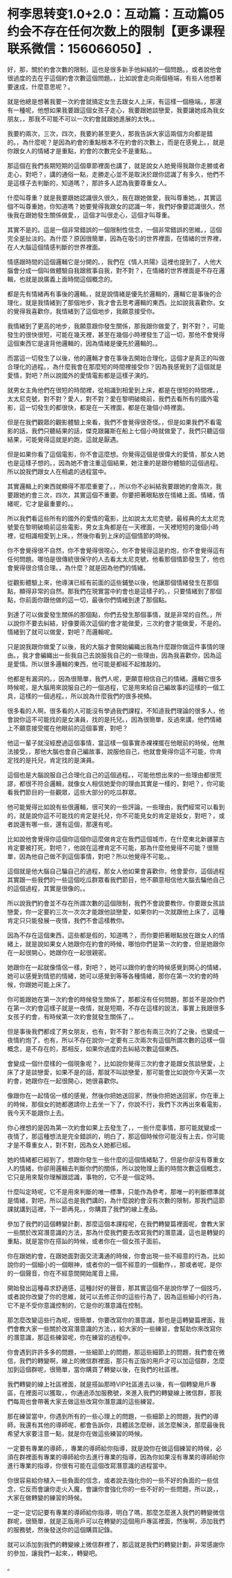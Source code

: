 # 柯李思转变1.0+2.0：互动篇：互动篇05约会不存在任何次数上的限制【更多课程联系微信：156066050】.

好，那，關於約會次數的限制，這也是很多新手他糾結的一個問題。，或者說他會很過度的去在乎這個約會次數這個問題。，比如說會走向兩個極端，有些人他想著要速成，什麼意思呢？。

就是他總是想著我要一次約會就搞定女生去跟女人上床，有這樣一個極端。，那還有一種呢，他想如果我要跟這個女孩子走心，我要跟她談戀愛，我要讓她成為我女朋友，，那我不可能不可以一次約會就跟她進展的太快。。

我要約兩次，三次，四次，我要約甚至更久，那我告訴大家這兩個方向都是錯的。，為什麼呢？是因為約會的重點根本不在約會的次數上，而是在感覺上。，就是你跟女人的情緒才是重點，約會的次數完全不是重點。。

那這個在我們長期短期的這個章節裡面也講了，就是說女人她覺得我跟你走勝或者走心，對吧？，講的通俗一點，走勝走心並不是取決於跟你認識了有多久，他們不是這樣子去判斷的，知道嗎？，那許多人認為我要尊重女人。

什麼叫尊重？就是我要跟她認識很久很久，我在跟她做愛，我叫尊重她。，其實這個不叫尊重她，你知道嗎？她要覺得我跟女的認識一年，我們好像要認識很久，然後我在跟她發生關係做愛，，這個才叫很走心，這個才叫尊重。

其實不是的。這是一個非常錯誤的一個限制性信念，一個非常錯誤的思維。，這個完全是扯淡的。為什麼？原因很簡單，因為在吸引的世界裡面，在情緒的世界裡，在人大腦這個情感判斷的世界裡面。

情感跟時間的這個邏輯它是分開的。，我們在《情人共陽》這裡也提到了，人他大腦會分成一個叫做體驗自我跟敘事自我，對不對？，在情緒的世界裡面是不存在邏輯，也就是說廣義上面時間這個概念的。

都是先有情緒再有事後的邏輯。，就是說情緒是優先於邏輯的，邏輯它是事後的合理化，就是我情緒到了那個地步，我才會去思考邏輯的東西。比如說我喜歡你，女的覺得我喜歡你，我情緒到了這個地步，我願意接受你。

我情緒到了更高的地步，我願意跟你發生關係，那我跟你做愛了，對不對？，可能發生的很快很短，可能在幾天裡，甚至在幾個小時裡發生了這一切，那他不會覺得這個東西它是違背他邏輯的，因為情緒是優先於邏輯的。。

而當這一切發生了以後，他的邏輯才會在事後去開始合理化，這個才是真正的叫做合理化的過程。，為什麼我會在那麼短的時間裡接受你？因為我感覺到了這個就是愛情，對吧？所以說國外的愛情電影都是這樣子演的。

就男女主角他們在很短的時間裡，從相識到相愛到上床，都是在很短的時間裡。，太太尼克號，對不對？愛人，對不對？愛在黎明破曉前，我們去看所有的國外電影，這一切發生的都很快，都是在一天裡面，都是在幾個小時裡面。

但是在我們觀眾的觀影體驗上來看，我們不會覺得很奇怪。，但是如果我們不看電影的話，我們只聽結果的話，傑克跟羅斯在船上七個小時就做愛了，我們只聽這個結果，可能覺得這就是約跑，這就是厭遇。

但是如果你看了這個電影，你不會這麼想。你覺得這個是很偉大的愛情，那女人她也是這樣子想的。，因為她不會注重這個結果，她注重的是跟你體驗的這個過程。所以說我們跟女人在相處的過程當中。

其實邏輯上的東西就顯得不那麼重要了。，所以你不必糾結我要跟她約會兩次，我要跟她約會三次，四次，其實這個不重要。你要把著眼點放在情緒上面。情緒，情緒呢，它才是最重要的。。

所以我們看這些所有的國外的愛情的電影，比如說太太尼克號，最經典的太太尼克號愛在黎明破曉前這些電影，男女主角都是在一天裡面，一天裡短短的幾個小時裡，從相識相愛到上床。，然後你看到上床的這個情節的時候。

你不會覺得很不自然，你不會覺得很噁心，你不會覺得這是約炮，你不會覺得這有任何問題。哪怕是很傳統很保守的人去看太太尼克號，他看那個情節發生了，他也會覺得很合情合理。，為什麼？就是因為他們的情緒。

從觀影體驗上來，他導演已經有前面的這些鋪墊以後，他讓那個情緒發生在那個點，顯得非常的自然。那我們在現實當中約會也是這樣子的。，只要情緒到了那個點，你前面你跟他做的這一切，最後你們情緒到達了那個點。

到達了可以做愛發生關係的那個點，你們去發生那個事情，就是非常的自然。，所以說你不要去糾結，好像要兩次這個約會才能做愛，三次約會才能做愛，不是的。情緒到了就可以做愛，對吧？而邏輯呢。

只是說我跟你做愛了以後，我的大腦才會開始編織出我為什麼跟你做這件事情的理由。，我才會編織出一些我自己去說服我自己的一些理由，因為我喜歡你，因為這是愛情。所以很多邏輯的東西，他可能是都經不起推敲的。

他都是有漏洞的。，因為很簡單，我們人呢，更願意相信自己的情緒。邏輯它很多時候呢，是大腦用來說服自己的一個過程，它是用來給自己編故事的這樣的一個工具，這樣的一個過程。，所以說為什麼我們的很多視頻。

很多看的人啊，很多看的人可能沒有學過我們課程，不知道我們理論的很多人，他會說你這不可能找的是女演員，找的是托兒。，因為很簡單，反過來講，他們情緒上不願意接受擺在他眼前的這個事實，對吧？

他這一輩子就沒經歷過這個事情，當這樣一個事實赤裸裸擺在他眼前的時候，他無法接受。，那他大腦也會自己編故事，說服他自己，他就會覺得你這不可能，你肯定找的是托兒，肯定找的是演員。

這個也是大腦說服自己合理化自己的這個過程。，可能他想出來的一些理由都很荒謬，都很不符合邏輯，就像女人相信她愛你的理由其實是一樣的，對吧？，你可能看我們節目的一些觀眾，這些大部分的吃瓜群眾。

他可能覺得比如說有些很邏輯，很可笑的一些評論，一些理由，我們經常可以看到的，就是說你這不可能找的肯定是托兒，你不可能見女的肯定是妓女，對吧？，或者說還有哪一些，還有這個，那還有呢。

比如說他會覺得你這個你這個你這麼做肯定在我們這個城市，在什麼東北新疆蒙古肯定要被打死，對吧？，他說在這裡肯定不可能，那為什麼他覺得不可能？很簡單，因為他自己做不到這個事情，對吧？所以他覺得不可能。。

這個就是他大腦自己騙自己的過程，那女人他如果會喜歡你，他會愛你，這個過程其實跟一些我們的一些這個吃瓜群眾看我們節目，他不願意相信他大腦去騙他自己的這個過程，其實是很像的。。

所以說我們約會並不存在所謂次數的這個限制，我們不會說要教你，你要跟女孩談戀愛，你一定要約三次一次次才能跟他談戀愛，如果你約一次就跟他上床了，這種肯定只只能發展一夜情，我們不會這樣教你。

因為不存在這個東西，這些都是假的，知道嗎？，而你要把著眼點放在跟女人的情緒上，就是說如果女人她跟你在約會的時候，哪怕你們是第一次約會，但是她跟你在一起很開心，她跟你在一起很親密。

她跟你在一起就像情侶一樣，對吧？，她可以跟你約會的時候感覺到開心的情緒，她可以感覺到情慾的情緒，她可以感覺到等等各種情緒，那你在第一次約會的時候，你跟她可能上床了。

你可能跟她在第一次約會的時候發生關係了，那都沒有任何問題，那並不是說你們在第一次約會這樣子就是一夜情，就是短期，不存在這樣的說法，事實上我跟很多女孩子約會，有時候第一次約會就發生關係了，。

但是事後我們都成了男女朋友，也有，對不對？那也有兩三次約了之後，也變成一夜情約炮了，也有，所以不存在說你一定要有三次兩次有這個所謂次數的這樣一個概念，是不存在的，那相反，如果你過度的去糾結次數這個東西。

會變成一個什麼樣的一個現象呢？，比如說你覺得三次約會才能跟女孩談戀愛，上床了才是談戀愛，如果不是的話，那就不叫談戀愛，那可能會比如說你今天第一次約會，她跟你在一起很開心，她很喜歡你。

像跟你在一起情侶一樣的感覺，然後你把她送回家，然後你把她送回家，你在車上的時候，那個女的她都邀請你上去坐一下了，你說不行，我們下次再出來看電影，我今天不能跟你上去。

你心裡想的是因為第一次約會如果上去發生了，，一些什麼事情，那可能就變成一夜情了，那這種想法是完全錯誤的，明白了，那這個時候你可能沒有上去，你可能才是不尊重女人，對不對，因為女人她都已經。

她的情緒都已經到了，想跟你發生一些什麼的這個情緒點了，但是你卻沒有尊重女人的情緒，你卻用邏輯去判斷你們的關係，所以說物理上面的時間次數這個概念，它只是用來幫你理解跟認識，事物的，它不是一個定時。

什麼叫定時呢，它不是用來判斷的唯一標準，只能作為參考，那唯一的判斷標準就是情緒，對吧，所以這也是我們講的，為什麼說約會沒有次數的限制，那我們這節課就講到這裡，下一節再見。，你購買了我們的線上產品。

參加了我們的這個轉變計劃，那麼這個本課程呢，在我們轉變篇裡面呢，會教大家一些關於改寫潛意識的方法，那為什麼我們要去改寫我們的潛意識，這也是轉變的重點，就是當你在搭訕的時候，或者你在一個女孩子面前。

你在跟她約會，在跟她面對面交流溝通的時候，你會出現一些不經意的行為，比如說你的一個細小的一個眼神，或者你的一個不經意的一個動作，，那或者呢，是你的一個聲音，你在不經意間開始尾音上揚。

開始發出這種尋求舒適感，這種討好的聲音，那其實這個不是說你學了一個技巧，或者說你改變了你的思維，就可以去修正你的這些行為了，因為這些細小的行為，它不是不受你意識控制的，它是你的潛意識在控制。

那怎麼改變這些行為呢，很簡單，你要改寫你的潛意識，那也是這轉變篇裡面，我們會教大家一些關於改寫潛意識的方法，，給大家的一些練習，會幫助你來改寫你的潛意識，那這些練習呢，你在練習的過程中。

你會遇到許許多多的問題，一些細節上的問題，那這些細節上的問題，我們會在微信，我們的轉變啊，線上的微信群裡面，那只有正版的用戶才可以加這個群，怎麼加到這個群呢，很簡單，當你購買了轉變以後，在我們的社區裡。

我們轉變的線上社區裡面，就是搭訕那時VIP社區進去以後，有一個轉變用戶專區，在裡面可以獲取，，你通過添加服務號，來進入我們的轉變線上微信群，那我們每周也會帶著大家去做這些改寫你潛意識的這些練習。

那在練習當中，你遇到所有的一些心理上的問題，一些細節上的問題，我們的導師，我還有其他的導師呢，都會告訴你，具體該怎麼辦，該怎麼解決，那麼最後我希望大家要注意一點，就是你在做這些練習的時候。

一定要有專業的導師，，專業的導師給你指導，就是說你在做這個練習的時候，必須在群裡面有專業的導師給你去進行專業的指導，因為你如果沒有專業的導師給你進行專業的指導，你很有可能在這個改寫潛意識的過程當中。

你很容易給你植入一些負面的信念，或者說去強化你的一些不好的負面的一些信念，它反而會讓你走火入魔，會讓你會強化你的一些不好的一些問題，所以說，，大家在做轉變的練習的時候。

一定一定切記要有專業的導師給你指導，明白了嗎，那麼怎麼進入我們的轉變微信群呢，很簡單，就是正版用戶可以在轉變的這個用戶專區裡面，然後啊，添加我們的服務號，然後發送你的這個購買記錄。

就可以添加到我們的轉變線上微信群裡了，那這就是我們的轉變計劃，非常感謝你的參加，讓我們一起來，，轉變吧。

。